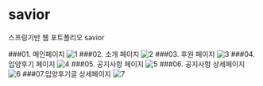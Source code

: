 # savior
스프링기반 웹 포트폴리오 savior

###01. 메인페이지 
![1](https://user-images.githubusercontent.com/73235939/108178474-d0862100-7147-11eb-9664-f9273f34f568.png)
###02. 소개 페이지 
![2](https://user-images.githubusercontent.com/73235939/108178476-d11eb780-7147-11eb-9f45-a5fd7fe4946a.png)
###03. 후원 페이지
![3](https://user-images.githubusercontent.com/73235939/108178478-d11eb780-7147-11eb-9fb9-95f8177945ef.png)
###04. 입양후기 페이지
![4](https://user-images.githubusercontent.com/73235939/108178481-d1b74e00-7147-11eb-83aa-d53797862ea0.png)
###05. 공지사항 페이지
![5](https://user-images.githubusercontent.com/73235939/108178482-d1b74e00-7147-11eb-8fea-6a80c80333e0.png)
###06. 공지사항 상세페이지
![6](https://user-images.githubusercontent.com/73235939/108179340-da5c5400-7148-11eb-90af-46a90201bd48.png)
###07.입양후기글 상세페이지
![7](https://user-images.githubusercontent.com/73235939/108179346-dc261780-7148-11eb-8205-a34fe917deb1.png)


